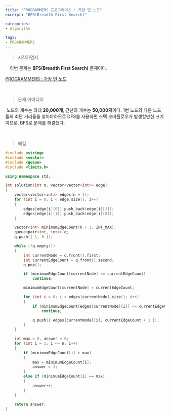 ```yaml
---
title: "PROGRAMMERS 프로그래머스 : 가장 먼 노드"
excerpt: "BFS(Breadth First Search)"

categories:
- Algorithm

tags:
- PROGRAMMERS
---
```


> 시작하면서

　이번 문제는 **BFS(Breadth First Search)** 문제이다.

[PROGRAMMERS : 가장 먼 노드](https://programmers.co.kr/learn/courses/30/lessons/49189)    

​        

> 문제 아이디어

​	노드의 개수는 최대 **20,000개**, 간선의 개수는 **50,000개**이다. 1번 노드와 다른 노드들의 최단 거리들을 찾아야하므로 DFS를 사용하면 스택 오버플로우가 발생할만한 크기이므로, BFS로 문제를 해결했다.

​    

>해결

```c++
#include <string>
#include <vector>
#include <queue>
#include <limits.h>

using namespace std;

int solution(int n, vector<vector<int>> edge)
{
	vector<vector<int>> edges(n + 1);
	for (int i = 0; i < edge.size(); i++)
	{		
		edges[edge[i][0]].push_back(edge[i][1]);
		edges[edge[i][1]].push_back(edge[i][0]);
	}

	vector<int> minimumEdgeCount(n + 1, INT_MAX);
	queue<pair<int, int>> q;
	q.push({ 1, 0 });

	while (!q.empty())
	{
		int currentNode = q.front().first;
		int currentEdgeCount = q.front().second;
		q.pop();

		if (minimumEdgeCount[currentNode] <= currentEdgeCount)
			continue;

		minimumEdgeCount[currentNode] = currentEdgeCount;

		for (int i = 0; i < edges[currentNode].size(); i++)
		{
			if (minimumEdgeCount[edges[currentNode][i]] <= currentEdgeCount + 1)
				continue;

			q.push({ edges[currentNode][i], currentEdgeCount + 1 });
		}
	}

	int max = 0, answer = 0;
	for (int i = 1; i <= n; i++)
	{
		if (minimumEdgeCount[i] > max)
		{
			max = minimumEdgeCount[i];
			answer = 1;
		}
		else if (minimumEdgeCount[i] == max)
		{
			answer++;
		}
	}

	return answer;
}
```
